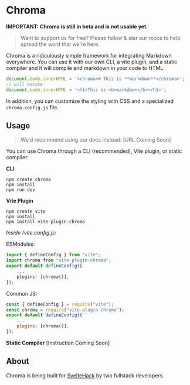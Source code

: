 # Chroma

**IMPORTANT: Chroma is still in beta and is not usable yet.**

> Want to support us for free? Please follow & star our repos to help spread the word that we're here.

Chroma is a ridiculously simple framework for integrating Markdown everywhere. You can use it with our own CLI, a vite plugin, and a static compiler and it will compile and markdown in your code to HTML:

```js
document.body.innerHTML = '<chroma># This is **markdown**</chroma>';
// will become
document.body.innerHTML = '<h1>This is <b>markdown</b></h1>';
```

In addition, you can customize the styling with CSS and a specialized `chroma.config.js` file.

## Usage

> We'd recommend using our docs instead: [URL Coming Soon]

You can use Chroma through a CLI (recommended), Vite plugin, or static compiler:

**CLI**
```shell
npm create chroma
npm install
npm run dev
```

**Vite Plugin**
```shell
npm create vite
npm install
npm install vite-plugin-chroma
```
*Inside /vite.config.js*:

ESModules:
```ts
import { defineConfig } from "vite";
import chroma from "vite-plugin-chroma";
export default defineConfig({
    ...
    plugins: [chroma()],
});
```

Common JS:
```js
const { defineConfig } = require("vite");
const chroma = require("vite-plugin-chroma");
export default defineConfig({
    ...
    plugins: [chroma()],
});
```

**Static Compiler**
[Instruction Coming Soon]

## About

Chroma is being built for [SvelteHack](https://hack.sveltesociety.dev/) by two fullstack developers.

